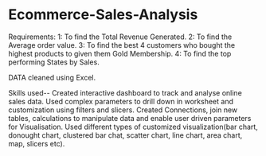 # Ecommerce-Sales-Analysis

Requirements:
1: To find the Total Revenue Generated.
2: To find the Average order value.
3: To find the best 4 customers who bought the highest products to given them Gold Membership.
4: To find the top performing States by Sales.

DATA cleaned using Excel.

Skills used--
Created interactive dashboard to track and analyse online sales data.
Used complex parameters to drill down in worksheet and customization using filters and slicers.
Created Connections, join new tables, calculations to manipulate data and enable user driven parameters for Visualisation.
Used different types of customized visualization(bar chart, donought chart, clustered bar chat, scatter chart, line chart, area chart, map, slicers etc).
